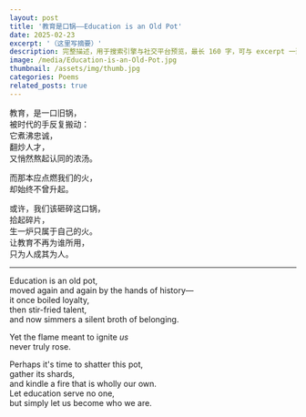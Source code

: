 ```yaml
---
layout: post
title: '教育是口锅——Education is an Old Pot'
date: 2025-02-23
excerpt: '（这里写摘要）'
description: 完整描述，用于搜索引擎与社交平台预览，最长 160 字，可与 excerpt 一致
image: /media/Education-is-an-Old-Pot.jpg
thumbnail: /assets/img/thumb.jpg
categories: Poems
related_posts: true
---
```


教育，是一口旧锅，  
被时代的手反复搬动：  
它煮沸忠诚，  
翻炒人才，  
又悄然熬起认同的浓汤。

而那本应点燃我们的火，  
却始终不曾升起。

或许，我们该砸碎这口锅，  
拾起碎片，  
生一炉只属于自己的火。  
让教育不再为谁所用，  
只为人成其为人。

---

Education is an old pot,  
moved again and again by the hands of history—  
it once boiled loyalty,  
then stir-fried talent,  
and now simmers a silent broth of belonging.

Yet the flame meant to ignite *us*  
never truly rose.

Perhaps it's time to shatter this pot,  
gather its shards,  
and kindle a fire that is wholly our own.  
Let education serve no one,  
but simply let us become who we are.